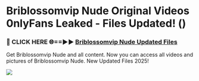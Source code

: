 # Briblossomvip Nude Original Videos 0nlyFans Leaked - Files Updated! ()

<h3>🔴 CLICK HERE 🌐==►► <a href="https://tinyurl.com/2p9ay9w9" rel="nofollow">Briblossomvip Nude Updated Files</a></h3>

Get Briblossomvip Nude and all content. Now you can access all videos and pictures of Briblossomvip Nude. New Updated Files 2025!

[![](https://i.imgur.com/KQgVmj3.gif)](https://tinyurl.com/2p9ay9w9)
